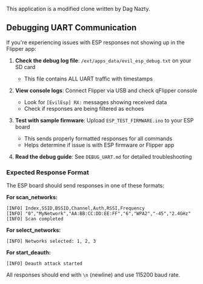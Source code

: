 This application is a modified clone written by Dag Nazty.

## Debugging UART Communication

If you're experiencing issues with ESP responses not showing up in the Flipper app:

1. **Check the debug log file**: `/ext/apps_data/evil_esp_debug.txt` on your SD card
   - This file contains ALL UART traffic with timestamps
   
2. **View console logs**: Connect Flipper via USB and check qFlipper console
   - Look for `[EvilEsp] RX:` messages showing received data
   - Check if responses are being filtered as echoes
   
3. **Test with sample firmware**: Upload `ESP_TEST_FIRMWARE.ino` to your ESP board
   - This sends properly formatted responses for all commands
   - Helps determine if issue is with ESP firmware or Flipper app

4. **Read the debug guide**: See `DEBUG_UART.md` for detailed troubleshooting

### Expected Response Format

The ESP board should send responses in one of these formats:

**For scan_networks:**
```
[INFO] Index,SSID,BSSID,Channel,Auth,RSSI,Frequency
[INFO] "0","MyNetwork","AA:BB:CC:DD:EE:FF","6","WPA2","-45","2.4GHz"
[INFO] Scan completed
```

**For select_networks:**
```
[INFO] Networks selected: 1, 2, 3
```

**For start_deauth:**
```
[INFO] Deauth attack started
```

All responses should end with `\n` (newline) and use 115200 baud rate. 
